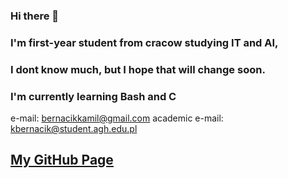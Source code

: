 ### Hi there 👋

### I'm first-year student from cracow studying IT and AI,
### I dont know much, but I hope that will change soon.
### I'm currently learning Bash and C

e-mail: bernacikkamil@gmail.com
academic e-mail: kbernacik@student.agh.edu.pl

## [My GitHub Page](https://kamilb28.github.io/KamilBernacik.github.io)

<!--
**kamilb28/kamilb28** is a ✨ _special_ ✨ repository because its `README.md` (this file) appears on your GitHub profile.

Here are some ideas to get you started:

- 🔭 I’m currently working on ...
- 🌱 I’m currently learning ...
- 👯 I’m looking to collaborate on ...
- 🤔 I’m looking for help with ...
- 💬 Ask me about ...
- 📫 How to reach me: ...
- 😄 Pronouns: ...
- ⚡ Fun fact: ...
-->
